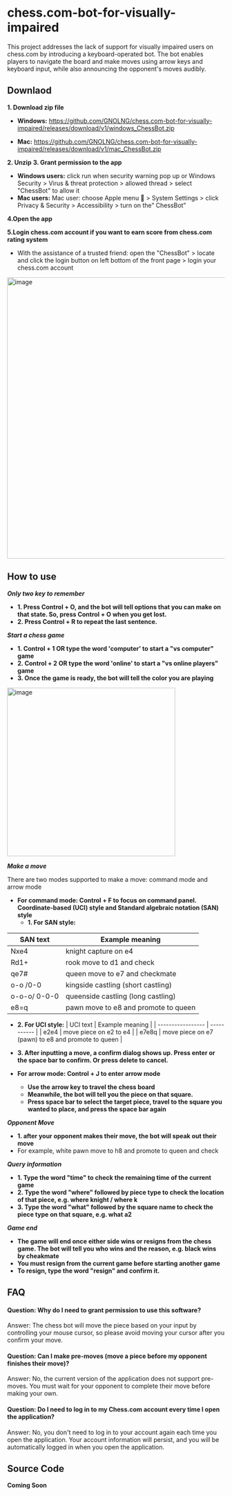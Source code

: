 # chess.com-bot-for-visually-impaired
This project addresses the lack of support for visually impaired users on chess.com by introducing a keyboard-operated bot. The bot enables players to navigate the board and make moves using arrow keys and keyboard input, while also announcing the opponent's moves audibly.


## Downlaod
**1. Download zip file**
- **Windows:** https://github.com/GNOLNG/chess.com-bot-for-visually-impaired/releases/download/v1/windows_ChessBot.zip

- **Mac:** https://github.com/GNOLNG/chess.com-bot-for-visually-impaired/releases/download/v1/mac_ChessBot.zip

**2. Unzip**
**3. Grant permission to the app**
- **Windows users:** click run when security warning pop up or Windows Security > Virus & threat protection > allowed thread > select "ChessBot" to allow it
- **Mac users:** Mac user: choose Apple menu  > System Settings > click Privacy & Security   > Accessibility > turn on the” ChessBot”

**4.Open the app**

**5.Login chess.com account if you want to earn score from chess.com rating system**
- With the assistance of a trusted friend: open the "ChessBot" > locate and click the login button on left bottom of the front page > login your chess.com account
<img width="649" alt="image" src="https://github.com/GNOLNG/chess.com-bot-for-visually-impaired/assets/92449126/38b80310-dc7d-423b-9cf6-fb9a3d8136dc">


## How to use
***Only two key to remember***
  - **1. Press Control + O, and the bot will tell options that you can make on that state. So, press Control + O when you get lost.**
  - **2. Press Control + R to repeat the last sentence.**

***Start a chess game***
  - **1. Control + 1 OR type the word 'computer' to start a "vs computer" game**  
  - **2. Control + 2 OR type the word 'online' to start a "vs online players" game**
  - **3. Once the game is ready, the bot will tell the color you are playing**  
<img width="389" alt="image" src="https://github.com/GNOLNG/chess.com-bot-for-visually-impaired/assets/92449126/acd76669-f48f-4fe3-a820-00cd84212baf">

***Make a move***

  There are two modes supported to make a move: command mode and arrow mode

  - **For command mode: Control + F to focus on command panel.  Coordinate-based (UCI) style and Standard algebraic notation (SAN) style**  
    - **1. For SAN style:**

| SAN text            | Example meaning |
| ----------------- | ----------- |
| Nxe4 | knight capture on e4 |
| Rd1+ | rook move to d1 and check |
| qe7# | queen move to e7 and checkmate |
| o-o /0-0 | kingside castling (short castling) |
| o-o-o/ 0-0-0 | queenside castling (long castling) |
| e8=q | pawn move to e8 and promote to queen |

  - **2. For UCI style:** 
| UCI text            | Example meaning |
| ----------------- | ----------- |
| e2e4 | move piece on e2 to e4 |
| e7e8q | move piece on e7 (pawn) to e8 and promote to queen |

  - **3. After inputting a move, a confirm dialog shows up. Press enter or the space bar to confirm. Or press delete to cancel.** 

- **For arrow mode: Control + J to enter arrow mode**
  - **Use the arrow key to travel the chess board**
  - **Meanwhile, the bot will tell you the piece on that square.**
  - **Press space bar to select the target piece, travel to the square you wanted to place, and press the space bar again**


***Opponent Move***
  - **1. after your opponent makes their move, the bot will speak out their move**
  - For example, white pawn move to h8 and promote to queen and check

***Query information***
  - **1. Type the word "time" to check the remaining time of the current game**
  - **2. Type the word "where" followed by piece type to check the location of that piece, e.g. where knight / where k**
  - **3. Type the word "what" followed by the square name to check the piece type on that square, e.g. what a2**


***Game end***
  - **The game will end once either side wins or resigns from the chess game. The bot will tell you who wins and the reason, e.g. black wins by cheakmate**
  - **You must resign from the current game before starting another game**
  - **To resign, type the word "resign" and confirm it.**

## FAQ

#### Question: Why do I need to grant permission to use this software?

Answer: The chess bot will move the piece based on your input by controlling your mouse cursor, so please avoid moving your cursor after you confirm your move.

#### Question: Can I make pre-moves (move a piece before my opponent finishes their move)?

Answer: No, the current version of the application does not support pre-moves. You must wait for your opponent to complete their move before making your own.

#### Question: Do I need to log in to my Chess.com account every time I open the application?

Answer: No, you don't need to log in to your account again each time you open the application. Your account information will persist, and you will be automatically logged in when you open the application.

## Source Code

**Coming Soon**


